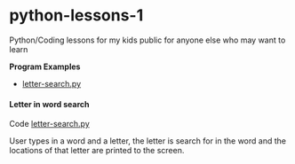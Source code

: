 # python-lessons-1
Python/Coding lessons for my kids public for anyone else who may want to learn

**Program Examples**

* [letter-search.py](#letter-in-word-search)


#### Letter in word search

Code [letter-search.py](letter-search.py)

User types in a word and a letter, the letter is search for in the word and the
locations of that letter are printed to the screen.
